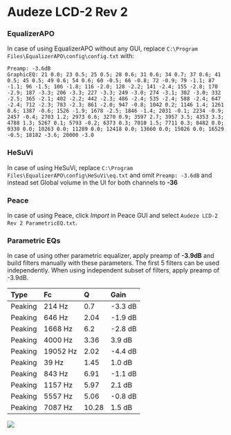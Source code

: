 # Audeze LCD-2 Rev 2

### EqualizerAPO
In case of using EqualizerAPO without any GUI, replace `C:\Program Files\EqualizerAPO\config\config.txt`
with:
```
Preamp: -3.6dB
GraphicEQ: 21 0.0; 23 0.5; 25 0.5; 28 0.6; 31 0.6; 34 0.7; 37 0.6; 41 0.5; 45 0.5; 49 0.6; 54 0.6; 60 -0.5; 66 -0.8; 72 -0.9; 79 -1.1; 87 -1.1; 96 -1.5; 106 -1.8; 116 -2.0; 128 -2.2; 141 -2.4; 155 -2.8; 170 -2.9; 187 -3.3; 206 -3.3; 227 -3.3; 249 -3.0; 274 -3.1; 302 -3.0; 332 -2.5; 365 -2.1; 402 -2.2; 442 -2.3; 486 -2.4; 535 -2.4; 588 -2.4; 647 -2.4; 712 -2.3; 783 -2.3; 861 -2.0; 947 -0.8; 1042 0.2; 1146 1.4; 1261 0.6; 1387 -0.6; 1526 -1.9; 1678 -2.5; 1846 -1.4; 2031 -0.1; 2234 -0.9; 2457 -0.4; 2703 1.2; 2973 0.6; 3270 0.9; 3597 2.7; 3957 3.5; 4353 3.3; 4788 1.3; 5267 0.1; 5793 -0.2; 6373 0.3; 7010 1.5; 7711 0.3; 8482 0.0; 9330 0.0; 10263 0.0; 11289 0.0; 12418 0.0; 13660 0.0; 15026 0.0; 16529 -0.5; 18182 -3.6; 20000 -3.0
```

### HeSuVi
In case of using HeSuVi, replace `C:\Program Files\EqualizerAPO\config\HeSuVi\eq.txt` and omit `Preamp:
-3.6dB` and instead set Global volume in the UI for both channels to **-36**

### Peace
In case of using Peace, click *Import* in Peace GUI and select `Audeze LCD-2 Rev 2 ParametricEQ.txt`.

### Parametric EQs
In case of using other parametric equalizer, apply preamp of **-3.9dB** and build filters manually
with these parameters. The first 5 filters can be used independently.
When using independent subset of filters, apply preamp of -3.9dB.

| Type    | Fc       |     Q | Gain    |
|:--------|:---------|:------|:--------|
| Peaking | 214 Hz   |  0.7  | -3.3 dB |
| Peaking | 646 Hz   |  2.04 | -1.9 dB |
| Peaking | 1668 Hz  |  6.2  | -2.8 dB |
| Peaking | 4000 Hz  |  3.36 | 3.9 dB  |
| Peaking | 19052 Hz |  2.02 | -4.4 dB |
| Peaking | 39 Hz    |  1.45 | 1.0 dB  |
| Peaking | 843 Hz   |  6.91 | -1.1 dB |
| Peaking | 1157 Hz  |  5.97 | 2.1 dB  |
| Peaking | 5557 Hz  |  5.06 | -0.8 dB |
| Peaking | 7087 Hz  | 10.28 | 1.5 dB  |

![](https://raw.githubusercontent.com/jaakkopasanen/AutoEq/master/results/headphonecom/sbaf-serious/Audeze%20LCD-2%20Rev%202/Audeze%20LCD-2%20Rev%202.png)